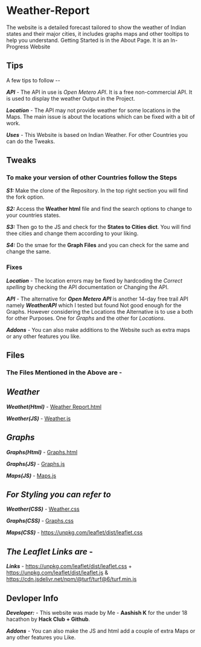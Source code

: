 # Weather-Report
The website is a detailed forecast tailored to show the weather of Indian states and their major cities, it includes graphs maps and other tooltips to help you understand. Getting Started is in the About Page. It is an In-Progress Website

##  Tips
A few tips to follow --

***API*** - The API in use is *Open Metero API*. It is a free non-commercial API. It is used to display the weather Output in the Project.

***Location*** - The API may not provide weather for some locations in the Maps. The main issue is about the locations which can be fixed with a bit of work.

***Uses*** - This Website is based on Indian Weather. For other Countries you can do the Tweaks.

## Tweaks

### To make your version of other Countries follow the Steps

***S1:***  Make the clone of the Repository. In the top right section you will find the fork option.

***S2:***  Access the **Weather html** file and find the search options to change to your countries states.

***S3:***  Then go to the JS and check for the **States to Cities dict**. You will find thee cities and change them according to your liking.

***S4:***  Do the smae for the **Graph Files** and you can check for the same and change the same.

### Fixes

***Location*** - The location errors may be fixed by hardcoding the *Correct spelling* by checking the API documentation or Changing the API.

***API*** -  The alternative for ***Open Metero API*** is another 14-day free trail API namely ***WeatherAPI*** which I tested but found Not good enough for the Graphs. However considering the Locations the Alternative is to use a both for other Purposes. One for *Graphs* and the other for *Locations*.

***Addons*** -  You can also make additions to the Website such as extra maps or any other features you like.

## Files

### The Files Mentioned in the Above are - 

## *Weather*

***Weathet(Html)*** - [Weather Report.html](https://github.com/user-attachments/files/21820639/Weather.Report.html)

***Weather(JS)*** - [Weather.js](https://github.com/user-attachments/files/21820647/Weather.js)

## *Graphs*

***Graphs(Html)*** - [Graphs.html](https://github.com/user-attachments/files/21820670/Graphs.html)

***Graphs(JS)*** - [Graphs.js](https://github.com/user-attachments/files/21820675/Graphs.js)

***Maps(JS)*** - [Maps.js](https://github.com/user-attachments/files/21820679/Maps.js)

## *For Styling you can refer to*

***Weather(CSS)*** - [Weather.css](https://github.com/user-attachments/files/21820698/Weather.css)

***Graphs(CSS)*** - [Graphs.css](https://github.com/user-attachments/files/21820701/Graphs.css)

***Maps(CSS)*** - https://unpkg.com/leaflet/dist/leaflet.css

## *The Leaflet Links are* -

***Links*** - https://unpkg.com/leaflet/dist/leaflet.css + https://unpkg.com/leaflet/dist/leaflet.js & https://cdn.jsdelivr.net/npm/@turf/turf@6/turf.min.js

## Devloper Info

***Developer:*** - This website was made by Me - **Aashish K** for the under 18 hacathon by **Hack Club + Github**.

***Addons*** - You can also make the JS and html add a couple of extra Maps or any other features you Like.
